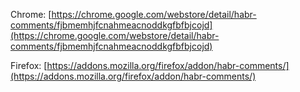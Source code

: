 Chrome: [https://chrome.google.com/webstore/detail/habr-comments/fjbmemhjfcnahmeacnoddkgfbfbjcojd](https://chrome.google.com/webstore/detail/habr-comments/fjbmemhjfcnahmeacnoddkgfbfbjcojd)

Firefox: [https://addons.mozilla.org/firefox/addon/habr-comments/](https://addons.mozilla.org/firefox/addon/habr-comments/)
